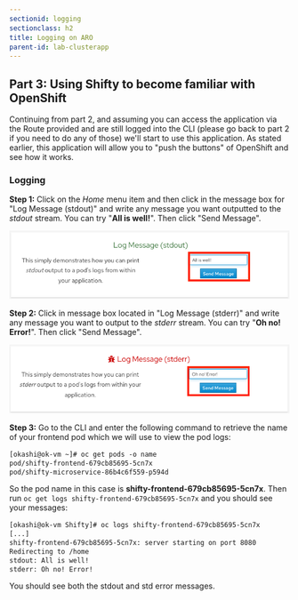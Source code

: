 ```yaml
---
sectionid: logging
sectionclass: h2
title: Logging on ARO
parent-id: lab-clusterapp
---
```


## Part 3: Using Shifty to become familiar with OpenShift

Continuing from part 2, and assuming you can access the application via the Route provided and are still logged into the CLI (please go back to part 2 if you need to do any of those) we'll start to use this application.  As stated earlier, this application will allow you to "push the buttons" of OpenShift and see how it works.

### Logging

**Step 1:** Click on the *Home* menu item and then click in the message box for "Log Message (stdout)" and write any message you want outputted to the *stdout* stream.  You can try "**All is well!**".  Then click "Send Message".

![Logging stdout](/media/managedlab/8-shifty-stdout.png)

**Step 2:** Click in message box located in "Log Message (stderr)" and write any message you want to output to the *stderr* stream. You can try "**Oh no! Error!**".  Then click "Send Message".

![Logging stderr](/media/managedlab/9-shifty-stderr.png)

**Step 3:** Go to the CLI and enter the following command to retrieve the name of your frontend pod which we will use to view the pod logs:

```
[okashi@ok-vm ~]# oc get pods -o name
pod/shifty-frontend-679cb85695-5cn7x
pod/shifty-microservice-86b4c6f559-p594d
```

So the pod name in this case is **shifty-frontend-679cb85695-5cn7x**.  Then run `oc get logs shifty-frontend-679cb85695-5cn7x` and you should see your messages:

```
[okashi@ok-vm Shifty]# oc logs shifty-frontend-679cb85695-5cn7x
[...]
shifty-frontend-679cb85695-5cn7x: server starting on port 8080
Redirecting to /home
stdout: All is well!
stderr: Oh no! Error!
```

You should see both the stdout and std error messages.

